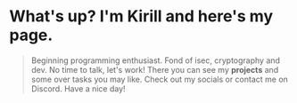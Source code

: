 # What's up? I'm Kirill and here's my page.
####
> Beginning programming enthusiast. Fond of isec, cryptography and dev. No time to talk, let's work!
> There you can see my **projects** and some over tasks you may like.
> Check out my socials or contact me on Discord. Have a nice day!
